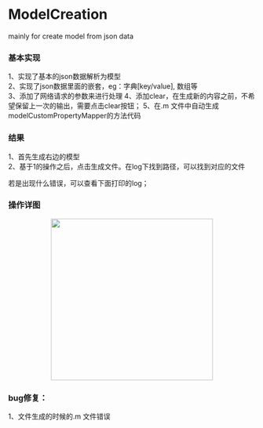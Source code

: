 # ModelCreation
mainly for create model from json data
<h3> 基本实现</h3>
1、实现了基本的json数据解析为模型 <br/>
2、实现了json数据里面的嵌套，eg：字典[key/value], 数组等<br/>
3、添加了网络请求的参数来进行处理
4、添加clear，在生成新的内容之前，不希望保留上一次的输出，需要点击clear按钮；
5、在.m 文件中自动生成modelCustomPropertyMapper的方法代码

<h3>结果</h3>
1、首先生成右边的模型 <br/>
2、基于1的操作之后，点击生成文件。在log下找到路径，可以找到对应的文件 <br>

若是出现什么错误，可以查看下面打印的log；
<h3>操作详图</h3>
<div align="center">
<img src="https://raw.githubusercontent.com/RANSAA/ModelCreation/master/caputer.png" height="330" width="330" >
</div>


<h3>bug修复：</h3>
1、文件生成的时候的.m 文件错误

